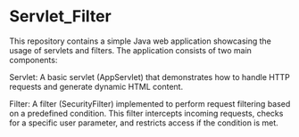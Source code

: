 # Servlet_Filter
This repository contains a simple Java web application showcasing the usage of servlets and filters. The application consists of two main components:

Servlet: A basic servlet (AppServlet) that demonstrates how to handle HTTP requests and generate dynamic HTML content.

Filter: A filter (SecurityFilter) implemented to perform request filtering based on a predefined condition. This filter intercepts incoming requests, checks for a specific user parameter, and restricts access if the condition is met.